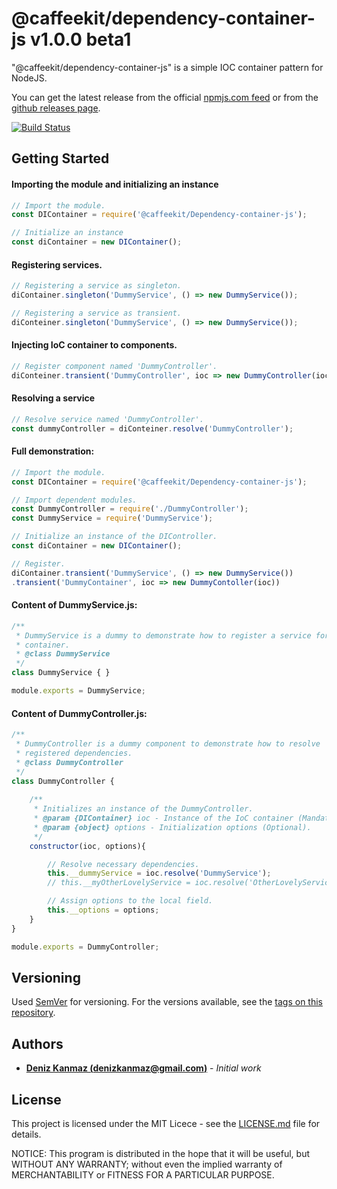 # @caffeekit/dependency-container-js v1.0.0 beta1

"@caffeekit/dependency-container-js" is a simple IOC container pattern for NodeJS.

You can get the latest release from the official [npmjs.com feed](https://www.npmjs.com/package/caffeekit/dependency-container-js) or from the [github releases page](https://github.com/caffeekit/dependency-container-js/releases).

[![Build Status](https://travis-ci.com/caffeekit/dependency-container-js.svg?branch=master)](https://travis-ci.com/caffeekit/dependency-container-js)

## Getting Started

#### Importing the module and initializing an instance
```javascript
// Import the module.
const DIContainer = require('@caffeekit/Dependency-container-js');

// Initialize an instance
const diContainer = new DIContainer();
```

#### Registering services.
```javascript
// Registering a service as singleton.
diContainer.singleton('DummyService', () => new DummyService());

// Registering a service as transient.
diConteiner.singleton('DummyService', () => new DummyService());

```

#### Injecting IoC container to components.
```javascript
// Register component named 'DummyController'.
diConteiner.transient('DummyController', ioc => new DummyController(ioc));

```

#### Resolving a service
```javascript
// Resolve service named 'DummyController'.
const dummyController = diConteiner.resolve('DummyController');

```

#### Full demonstration:
```javascript
// Import the module.
const DIContainer = require('@caffeekit/Dependency-container-js');

// Import dependent modules.
const DummyController = require('./DummyController');
const DummyService = require('DummyService');

// Initialize an instance of the DIController.
const diContainer = new DIContainer();

// Register.
diContainer.transient('DummyService', () => new DummyService())
.transient('DummyContainer', ioc => new DummyContoller(ioc))
```

#### Content of DummyService.js:
```javascript
/**
 * DummyService is a dummy to demonstrate how to register a service for an IoC
 * container.
 * @class DummyService
 */
class DummyService { }

module.exports = DummyService;
```
#### Content of DummyController.js:
```javascript
/**
 * DummyController is a dummy component to demonstrate how to resolve
 * registered dependencies.
 * @class DummyController
 */
class DummyController {
	
	/**
	 * Initializes an instance of the DummyController.
	 * @param {DIContainer} ioc - Instance of the IoC container (Mandatory).
	 * @param {object} options - Initialization options (Optional).
	 */
	constructor(ioc, options){

		// Resolve necessary dependencies.
		this.__dummyService = ioc.resolve('DummyService');
		// this.__myOtherLovelyService = ioc.resolve('OtherLovelyService');

		// Assign options to the local field.
		this.__options = options;
	}
}

module.exports = DummyController;
```

## Versioning

Used [SemVer](http://semver.org/) for versioning. For the versions available, see the [tags on this repository](https://github.com/denizkanmaz/vanil-stopwatch-js/tags). 

## Authors

* **[Deniz Kanmaz (denizkanmaz@gmail.com)](https://github.com/denizkanmaz)** - *Initial work*

## License

This project is licensed under the MIT Licece - see the [LICENSE.md](LICENSE.md) file for details.

NOTICE: This program is distributed in the hope that it will be useful, but WITHOUT ANY WARRANTY; without even the implied warranty of MERCHANTABILITY or FITNESS FOR A PARTICULAR PURPOSE.